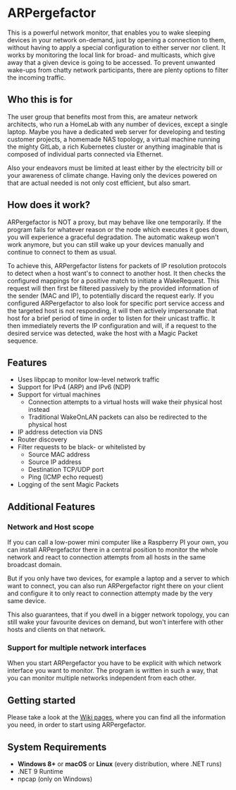 # ARPergefactor

This is a powerful network monitor, that enables you to wake sleeping devices in your network on-demand, just by opening a connection to them, without having to apply a special configuration to either server nor client. It works by monitoring the local link for broad- and multicasts, which give away that a given device is going to be accessed. To prevent unwanted wake-ups from chatty network participants, there are plenty options to filter the incoming traffic.

## Who this is for

The user group that benefits most from this, are amateur network architects, who run a HomeLab with any number of devices, except a single laptop. Maybe you have a dedicated web server for developing and testing customer projects, a homemade NAS topology, a virtual machine running the mighty GitLab, a rich Kubernetes cluster or anything imaginable that is composed of individual parts connected via Ethernet.

Also your endeavors must be limited at least either by the electricity bill or your awareness of climate change. Having only the devices powered on that are actual needed is not only cost efficient, but also smart.

## How does it work?

ARPergefactor is NOT a proxy, but may behave like one temporarily. If the program  fails for whatever reason or the node which executes it goes down, you will experience a graceful degradation. The automatic wakeup won't work anymore, but you can still wake up your devices manually and continue to connect to them as usual. 

To achieve this, ARPergefactor listens for packets of IP resolution protocols to detect when a host want's to connect to another host. It then checks the configured mappings for a positive match to initiate a WakeRequest. This request will then first be filtered passively by the provided information of the sender (MAC and IP), to potentially discard the request early. If you configured ARPergefactor to also look for specific port service access and the targeted host is not responding, it will then actively impersonate that host for a brief period of time in order to listen for their unicast traffic. It then immediately reverts the IP configuration and will, if a request to the desired service was detected, wake the host with a Magic Packet sequence.

## Features

- Uses libpcap to monitor low-level network traffic
- Support for IPv4 (ARP) and IPv6 (NDP)
- Support for virtual machines
    - Connection attempts to a virtual hosts will wake their physical host instead
    - Traditional WakeOnLAN packets can also be redirected to the physical host
- IP address detection via DNS
- Router discovery
- Filter requests to be black- or whitelisted by
    - Source MAC address
    - Source IP address
    - Destination TCP/UDP port
    - Ping (ICMP echo request)
- Logging of the sent Magic Packets

## Additional Features

### Network and Host scope

If you can call a low-power mini computer like a Raspberry PI your own, you can install ARPergefactor there in a central position to monitor the whole network and react to connection attempts from all hosts in the same broadcast domain.

But if you only have two devices, for example a laptop and a server to which want to connect, you can also run ARPergefactor right there on your client and configure it to only react to connection attempty made by the very same device.

This also guarantees, that if you dwell in a bigger network topology, you can still wake your favourite devices on demand, but won't interfere with other hosts and clients on that network.

### Support for multiple network interfaces

When you start ARPergefactor you have to be explicit with which network interface you want to monitor. The program is written in such a way, that you can monitor multiple networks independent from each other.

## Getting started

Please take a look at the [Wiki pages](https://github.com/MadWizardDE/ARPergefactor/wiki), where you can find all the information you need, in order to start using ARPergefactor.

## System Requirements

- **Windows 8+** or **macOS** or **Linux** (every distribution, where .NET runs)
- .NET 9 Runtime
- npcap (only on Windows)